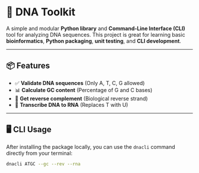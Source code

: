 # 🧬 DNA Toolkit

A simple and modular **Python library** and **Command-Line Interface (CLI)** tool for analyzing DNA sequences. This project is great for learning basic **bioinformatics**, **Python packaging**, **unit testing**, and **CLI development**.

---

## 📦 Features

- ✅ **Validate DNA sequences** (Only A, T, C, G allowed)
- 📊 **Calculate GC content** (Percentage of G and C bases)
- 🔁 **Get reverse complement** (Biological reverse strand)
- 🧬 **Transcribe DNA to RNA** (Replaces T with U)

---

## 🖥️ CLI Usage

After installing the package locally, you can use the `dnacli` command directly from your terminal:

```bash
dnacli ATGC --gc --rev --rna
